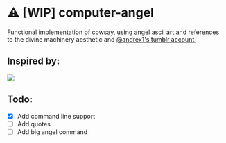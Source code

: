 # ⚠️ [WIP] computer-angel
Functional implementation of cowsay, using angel ascii art and references to the divine machinery aesthetic and [@andrex1's tumblr account.](https://www.tumgik.com/andrexi1)
## Inspired by:
![](https://preview.redd.it/the-computer-angel-v0-mtsll1ikjvsa1.jpg?width=1080&crop=smart&auto=webp&s=5c256b3d97f0b524d42470e404e2a1bdc10a01cf)

## Todo:
- [x] Add command line support
- [ ] Add quotes
- [ ] Add big angel command
